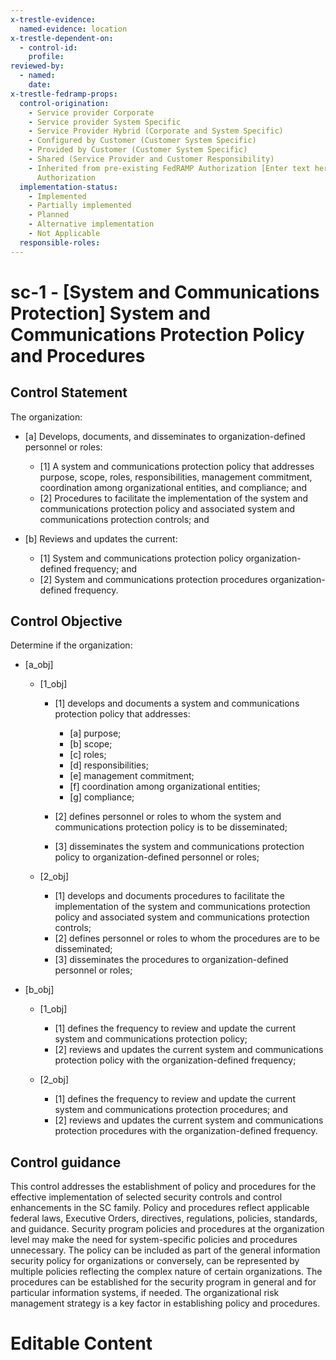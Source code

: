 ```yaml
---
x-trestle-evidence:
  named-evidence: location
x-trestle-dependent-on:
  - control-id:
    profile:
reviewed-by:
  - named:
    date:
x-trestle-fedramp-props:
  control-origination:
    - Service provider Corporate
    - Service provider System Specific
    - Service Provider Hybrid (Corporate and System Specific)
    - Configured by Customer (Customer System Specific)
    - Provided by Customer (Customer System Specific)
    - Shared (Service Provider and Customer Responsibility)
    - Inherited from pre-existing FedRAMP Authorization [Enter text here], Date of
      Authorization
  implementation-status:
    - Implemented
    - Partially implemented
    - Planned
    - Alternative implementation
    - Not Applicable
  responsible-roles:
---
```


# sc-1 - \[System and Communications Protection\] System and Communications Protection Policy and Procedures

## Control Statement

The organization:

- \[a\] Develops, documents, and disseminates to organization-defined personnel or roles:

  - \[1\] A system and communications protection policy that addresses purpose, scope, roles, responsibilities, management commitment, coordination among organizational entities, and compliance; and
  - \[2\] Procedures to facilitate the implementation of the system and communications protection policy and associated system and communications protection controls; and

- \[b\] Reviews and updates the current:

  - \[1\] System and communications protection policy organization-defined frequency; and
  - \[2\] System and communications protection procedures organization-defined frequency.

## Control Objective

Determine if the organization:

- \[a_obj\]

  - \[1_obj\]

    - \[1\] develops and documents a system and communications protection policy that addresses:

      - \[a\] purpose;
      - \[b\] scope;
      - \[c\] roles;
      - \[d\] responsibilities;
      - \[e\] management commitment;
      - \[f\] coordination among organizational entities;
      - \[g\] compliance;

    - \[2\] defines personnel or roles to whom the system and communications protection policy is to be disseminated;
    - \[3\] disseminates the system and communications protection policy to organization-defined personnel or roles;

  - \[2_obj\]

    - \[1\] develops and documents procedures to facilitate the implementation of the system and communications protection policy and associated system and communications protection controls;
    - \[2\] defines personnel or roles to whom the procedures are to be disseminated;
    - \[3\] disseminates the procedures to organization-defined personnel or roles;

- \[b_obj\]

  - \[1_obj\]

    - \[1\] defines the frequency to review and update the current system and communications protection policy;
    - \[2\] reviews and updates the current system and communications protection policy with the organization-defined frequency;

  - \[2_obj\]

    - \[1\] defines the frequency to review and update the current system and communications protection procedures; and
    - \[2\] reviews and updates the current system and communications protection procedures with the organization-defined frequency.

## Control guidance

This control addresses the establishment of policy and procedures for the effective implementation of selected security controls and control enhancements in the SC family. Policy and procedures reflect applicable federal laws, Executive Orders, directives, regulations, policies, standards, and guidance. Security program policies and procedures at the organization level may make the need for system-specific policies and procedures unnecessary. The policy can be included as part of the general information security policy for organizations or conversely, can be represented by multiple policies reflecting the complex nature of certain organizations. The procedures can be established for the security program in general and for particular information systems, if needed. The organizational risk management strategy is a key factor in establishing policy and procedures.

# Editable Content

<!-- Make additions and edits below -->
<!-- The above represents the contents of the control as received by the profile, prior to additions. -->
<!-- If the profile makes additions to the control, they will appear below. -->
<!-- The above may not be edited but you may edit the content below, and/or introduce new additions to be made by the profile. -->
<!-- The content here will then replace what is in the profile for this control, after running profile-assemble. -->
<!-- The current profile has no added parts for this control, but you may add new ones here. -->
<!-- Each addition must have a heading of the form ## Control my_addition_name -->
<!-- See https://ibm.github.io/compliance-trestle/tutorials/ssp_profile_catalog_authoring/ssp_profile_catalog_authoring for guidance. -->
